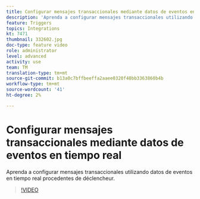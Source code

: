 ```yaml
---
title: Configurar mensajes transaccionales mediante datos de eventos en tiempo real
description: 'Aprenda a configurar mensajes transaccionales utilizando datos de eventos en tiempo real procedentes de déclencheur. '
feature: Triggers
topics: Integrations
kt: 7471
thumbnail: 332602.jpg
doc-type: feature video
role: administrator
level: advanced
activity: use
team: TM
translation-type: tm+mt
source-git-commit: b13a0c7bffbeeffa2aaee0320f40bb3363860b4b
workflow-type: tm+mt
source-wordcount: '41'
ht-degree: 2%

---
```



# Configurar mensajes transaccionales mediante datos de eventos en tiempo real

Aprenda a configurar mensajes transaccionales utilizando datos de eventos en tiempo real procedentes de déclencheur.

>[!VIDEO](https://video.tv.adobe.com/v/332602?quality=12)
